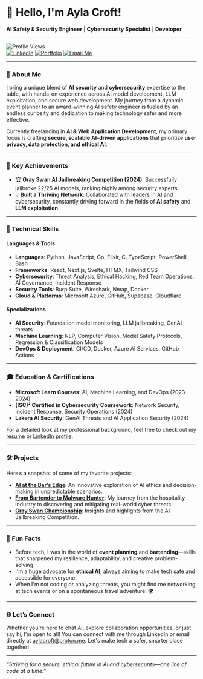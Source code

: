 # 👋 Hello, I'm Ayla Croft!

**AI Safety & Security Engineer** | **Cybersecurity Specialist** | **Developer**

---

![Profile Views](https://komarev.com/ghpvc/?username=HackTuah&color=blueviolet)  
[![LinkedIn](https://img.shields.io/badge/LinkedIn-AylaCroft-blue?logo=linkedin&style=flat-square)](https://www.linkedin.com/in/aylacroft/)
[![Portfolio](https://img.shields.io/badge/Portfolio-aylacroft.com-9cf?logo=web&style=flat-square)](https://aylacroft.com)
[![Email Me](https://img.shields.io/badge/Contact-aylacroft@proton.me-red?logo=gmail&style=flat-square)](mailto:aylacroft@gmail.com)

---

### 🧩 About Me

I bring a unique blend of **AI security** and **cybersecurity** expertise to the table, with hands-on experience across AI model development, LLM exploitation, and secure web development. My journey from a dynamic event planner to an award-winning AI safety engineer is fueled by an endless curiosity and dedication to making technology safer and more effective.

Currently freelancing in **AI & Web Application Development**, my primary focus is crafting **secure, scalable AI-driven applications** that prioritize **user privacy, data protection, and ethical AI**.

---

### 🌟 Key Achievements
- 🏆 **Gray Swan AI Jailbreaking Competition (2024)**: Successfully jailbroke 22/25 AI models, ranking highly among security experts.
- 💡 **Built a Thriving Network**: Collaborated with leaders in AI and cybersecurity, constantly driving forward in the fields of **AI safety** and **LLM exploitation**.

---

### 🔐 Technical Skills

#### **Languages & Tools**
- **Languages**: Python, JavaScript, Go, Elixir, C, TypeScript, PowerShell, Bash
- **Frameworks**: React, Next.js, Svelte, HTMX, Tailwind CSS
- **Cybersecurity**: Threat Analysis, Ethical Hacking, Red Team Operations, AI Governance, Incident Response
- **Security Tools**: Burp Suite, Wireshark, Nmap, Docker
- **Cloud & Platforms**: Microsoft Azure, GitHub, Supabase, Cloudflare

#### **Specializations**
- **AI Security**: Foundation model monitoring, LLM jailbreaking, GenAI threats
- **Machine Learning**: NLP, Computer Vision, Model Safety Protocols, Regression & Classification Models
- **DevOps & Deployment**: CI/CD, Docker, Azure AI Services, GitHub Actions

---

### 🎓 Education & Certifications

- **Microsoft Learn Courses**: AI, Machine Learning, and DevOps (2023-2024)
- **(ISC)² Certified in Cybersecurity Coursework**: Network Security, Incident Response, Security Operations (2024)
- **Lakera AI Security**: GenAI Threats and AI Application Security (2024)

For a detailed look at my professional background, feel free to check out my [resume](https://aylacroft.com/resume) or [LinkedIn profile](https://www.linkedin.com/in/aylacroft/).

---

### 🛠️ Projects

Here’s a snapshot of some of my favorite projects:

- **[AI at the Bar’s Edge](https://github.com/yourusername/ai-at-the-bars-edge)**: An innovative exploration of AI ethics and decision-making in unpredictable scenarios.
- **[From Bartender to Malware Hunter](https://github.com/yourusername/from-bartender-to-malware)**: My journey from the hospitality industry to discovering and mitigating real-world cyber threats.
- **[Gray Swan Championship](https://github.com/yourusername/gray-swan-championship)**: Insights and highlights from the AI Jailbreaking Competition.

---

### 🤔 Fun Facts

- Before tech, I was in the world of **event planning** and **bartending**—skills that sharpened my resilience, adaptability, and creative problem-solving.
- I'm a huge advocate for **ethical AI**, always aiming to make tech safe and accessible for everyone.
- When I'm not coding or analyzing threats, you might find me networking at tech events or on a spontaneous travel adventure! 🌍

---

### 🌐 Let’s Connect

Whether you’re here to chat AI, explore collaboration opportunities, or just say hi, I’m open to all! You can connect with me through LinkedIn or email directly at aylacroft@proton.me. Let's make tech a safer, smarter place together!

---

*“Striving for a secure, ethical future in AI and cybersecurity—one line of code at a time.”*
